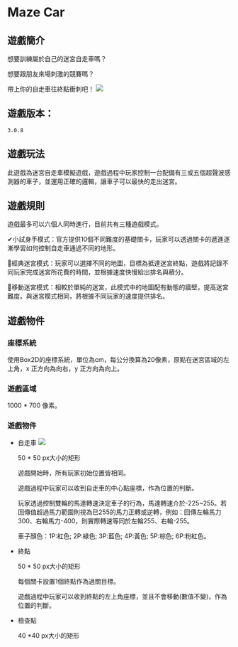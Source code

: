 # Maze Car

## 遊戲簡介
想要訓練屬於自己的迷宮自走車嗎？

想要跟朋友來場刺激的競賽嗎？

帶上你的自走車往終點衝刺吧！
![](https://i.imgur.com/ymZZMyO.png)


## 遊戲版本：
`3.0.8`




## 遊戲玩法

此遊戲為迷宮自走車模擬遊戲，遊戲過程中玩家控制一台配備有三或五個超聲波感測器的車子，並運用正確的邏輯，讓車子可以最快的走出迷宮。

## 遊戲規則

遊戲最多可以六個人同時進行，目前共有三種遊戲模式。

✔小試身手模式：官方提供10個不同難度的基礎關卡，玩家可以透過關卡的遞進逐漸學習如何控制自走車通過不同的地形。

🚗經典迷宮模式：玩家可以選擇不同的地圖，目標為抵達迷宮終點，遊戲將記錄不同玩家完成迷宮所花費的時間，並根據速度快慢給出排名與積分。

🚧移動迷宮模式：相較於單純的迷宮，此模式中的地圖配有動態的牆壁，提高迷宮難度。與迷宮模式相同，將根據不同玩家的速度提供排名。

## 遊戲物件


### 座標系統
使用Box2D的座標系統，單位為cm，每公分換算為20像素，原點在迷宮區域的左上角，x 正方向為向右，y 正方向為向上。

### 遊戲區域

1000 \* 700 像素。

### 遊戲物件
- 自走車
    ![](https://i.imgur.com/srSifjm.png)

    50 \* 50 px大小的矩形

    遊戲開始時，所有玩家初始位置皆相同。

    遊戲過程中玩家可以收到自走車的中心點座標，作為位置的判斷。

    玩家透過控制雙輪的馬達轉速決定車子的行為，馬達轉速介於-225~255。若回傳值超過馬力範圍則視為已255的馬力正轉或逆轉，例如：回傳左輪馬力300、右輪馬力-400，則實際轉速等同於左輪255、右輪-255。

    車子顏色：1P:紅色; 2P:綠色; 3P:藍色; 4P:黃色; 5P:棕色; 6P:粉紅色。

- 終點

    50 \* 50 px大小的矩形

    每個關卡設置1個終點作為過關目標。

    遊戲過程中玩家可以收到終點的左上角座標，並且不會移動(數值不變)，作為位置的判斷。

- 檢查點

    40 \*40 px大小的矩形
